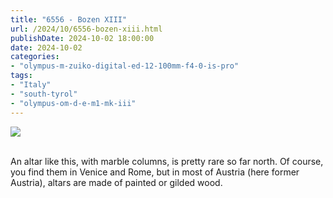 ```yaml
---
title: "6556 - Bozen XIII"
url: /2024/10/6556-bozen-xiii.html
publishDate: 2024-10-02 18:00:00
date: 2024-10-02
categories:
- "olympus-m-zuiko-digital-ed-12-100mm-f4-0-is-pro"
tags:
- "Italy"
- "south-tyrol"
- "olympus-om-d-e-m1-mk-iii"
---
```

<div class="container">
<div class="center"><a target="_blank" href="https://d25zfm9zpd7gm5.cloudfront.net/1200x1200/2020/20200907_090702-ORF-DxO_DeepPRIMEXD2_lr.jpg"><img class="webfeedsFeaturedVisual" src="https://d25zfm9zpd7gm5.cloudfront.net/0600x0600/2020/20200907_090702-ORF-DxO_DeepPRIMEXD2_lr.jpg" /></a></div>
</div>
<br />

An altar like this, with marble columns, is pretty rare so
far north. Of course, you find them in Venice and Rome, but
in most of Austria (here former Austria), altars are made of
painted or gilded wood.
